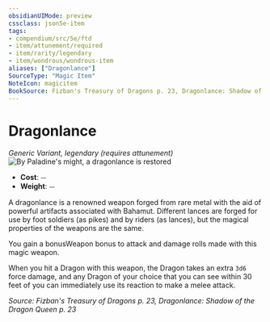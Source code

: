 ```yaml
---
obsidianUIMode: preview
cssclass: json5e-item
tags:
- compendium/src/5e/ftd
- item/attunement/required
- item/rarity/legendary
- item/wondrous/wondrous-item
aliases: ["Dragonlance"]
SourceType: "Magic Item"
NoteIcon: magicitem
BookSource: Fizban's Treasury of Dragons p. 23, Dragonlance: Shadow of the Dragon Queen p. 23
---
```

# Dragonlance
*Generic Variant, legendary (requires attunement)*  
![By Paladine's might, a dragonlance is restored](/2-Mechanics/CLI/items/img/dragonlance.webp#right)  

- **Cost**: ⏤
- **Weight**: ⏤

A dragonlance is a renowned weapon forged from rare metal with the aid of powerful artifacts associated with Bahamut. Different lances are forged for use by foot soldiers (as pikes) and by riders (as lances), but the magical properties of the weapons are the same.

You gain a bonusWeapon bonus to attack and damage rolls made with this magic weapon.

When you hit a Dragon with this weapon, the Dragon takes an extra `3d6` force damage, and any Dragon of your choice that you can see within 30 feet of you can immediately use its reaction to make a melee attack.

*Source: Fizban's Treasury of Dragons p. 23, Dragonlance: Shadow of the Dragon Queen p. 23*